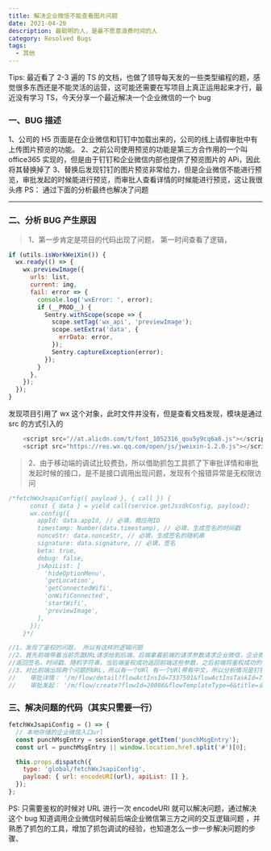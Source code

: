 ```yaml
---
title: 解决企业微信不能查看图片问题
date: 2021-04-20
description: 最聪明的人，是最不愿意浪费时间的人
category: Resolved Bugs
tags:
  - 其他
---
```


Tips: 最近看了 2-3 遍的 TS 的文档，也做了领导每天发的一些类型编程的题，感觉很多东西还是不能灵活的运营，这可能还需要在写项目上真正运用起来才行，最近没有学习 TS，今天分享一个最近解决一个企业微信的一个 bug

### 一、BUG 描述

1、公司的 H5 页面是在企业微信和钉钉中加载出来的，公司的线上请假审批中有上传图片预览的功能。 2、之前公司使用预览的功能是第三方合作用的一个叫 office365 实现的，但是由于钉钉和企业微信内部也提供了预览图片的 APi，因此将其替换掉了
3、替换后发现钉钉的图片预览非常给力，但是企业微信不能进行预览，审批发起的时候能进行预览，而审批人查看详情的时候能进行预览，这让我很头疼 PS： 通过下面的分析最终也解决了问题

---

### 二、分析 BUG 产生原因

> 1、第一步肯定是项目的代码出现了问题， 第一时间查看了逻辑，

```js
if (utils.isWorkWeiXin()) {
  wx.ready(() => {
    wx.previewImage({
      urls: list,
      current: img,
      fail: error => {
        console.log('wxError: ', error);
        if (__PROD__) {
          Sentry.withScope(scope => {
            scope.setTag('wx_api', 'previewImage');
            scope.setExtra('data', {
              errData: error,
            });
            Sentry.captureException(error);
          });
        }
      },
    });
  });
}
```

发现项目引用了 wx 这个对象，此时文件并没有，但是查看文档发现，模块是通过 src 的方式引入的

```js
    <script src="//at.alicdn.com/t/font_1052316_qou5y9cq6a8.js"></script>
    <script src="https://res.wx.qq.com/open/js/jweixin-1.2.0.js"></script>
```

> 2、由于移动端的调试比较费劲，所以借助抓包工具抓了下审批详情和审批发起时候的接口，是不是接口调用出现问题，发现有个报错异常是无权限访问

```js
/*fetchWxJsapiConfig({ payload }, { call }) {
      const { data } = yield call(service.getJssdkConfig, payload);
      wx.config({
        appId: data.appId, // 必填，微应用ID
        timestamp: Number(data.timestamp), // 必填，生成签名的时间戳
        nonceStr: data.nonceStr, // 必填，生成签名的随机串
        signature: data.signature, // 必填，签名
        beta: true,
        debug: false,
        jsApiList: [
          'hideOptionMenu',
          'getLocation',
          'getConnectedWifi',
          'onWifiConnected',
          'startWifi',
          'previewImage',
        ],
      });
    }*/

//1、发现了鉴权的问题， 所以有这样的逻辑问题
//2、首先前端带着当前页面URL请求给到后端，后端拿着前端的请求参数请求企业微信，企业微信鉴权成功后，
//返回签名、时间戳、随机字符串，当后端鉴权成功返回前端这些参数，之后前端将鉴权成功的信息注册到wx的模块，这样就有权限内调用wx模块的API
//3、对比前端出现两个问题的URL，所以有一个URl 有一个URl带有中文，所以分析情况是钉钉应该是内部对参数URL进行encode后decode，而企业微信是直接对传递的URL进行了decode
//    审批详情： '/m/flow/detail?flowActInsId=7337501&flowActInsTaskId=7337532&flowTaskId=78633&flowTaskType=1&flowTemplateType=21&sourceType=1'
//    审批发起： '/m/flow/create?flowId=20086&flowTemplateType=6&title=请假'
```

### 三、解决问题的代码（其实只需要一行）

```js
fetchWxJsapiConfig = () => {
  // 本地存储的企业微信入口url
  const punchMsgEntry = sessionStorage.getItem('punchMsgEntry');
  const url = punchMsgEntry || window.location.href.split('#')[0];

  this.props.dispatch({
    type: 'global/fetchWxJsapiConfig',
    payload: { url: encodeURI(url), apiList: [] },
  });
};
```

PS: 只需要鉴权的时候对 URL 进行一次 encodeURI 就可以解决问题，通过解决这个 bug 知道调用企业微信时候前后端企业微信第三方之间的交互逻辑问题
，并熟悉了抓包的工具，增加了抓包调试的经验，也知道怎么一步一步解决问题的步骤、
